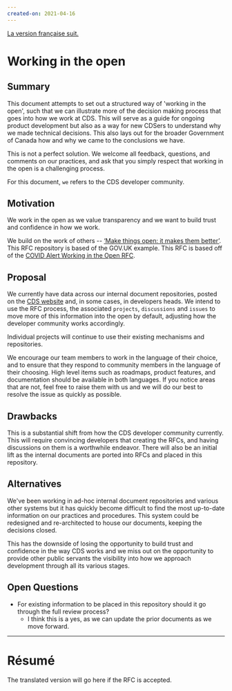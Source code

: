 ```yaml
---
created-on: 2021-04-16
---
```


[La version française suit.](#résumé)

# Working in the open

## Summary
This document attempts to set out a structured way of 'working in the open',
such that we can illustrate more of the decision making process that goes into
how we work at CDS. This will serve as a guide for ongoing product development
but also as a way for new CDSers to understand why we made technical decisions.
This also lays out for the broader Government of Canada how and why we came to
the conclusions we have.

This is not a perfect solution. We welcome all feedback, questions, and comments
on our practices, and ask that you simply respect that working in the open is a
challenging process.

For this document, `we` refers to the CDS developer community.


## Motivation
We work in the open as we value transparency and we want to build trust and
confidence in how we work.

We build on the work of others -- [‘Make things open: it makes them better’](https://gds.blog.gov.uk/2017/09/04/the-benefits-of-coding-in-the-open/).
This RFC repository is based of the GOV.UK example. This RFC is based off of
the [COVID Alert Working in the Open RFC](https://github.com/cds-snc/covid-alert-documentation/blob/7e81c69a80d8f424b2e45eac8b71d24738b3f0ce/rfc/0001-working-in-the-open.md).


## Proposal
We currently have data across our internal document repositories, posted on
the [CDS website](digital.canada.ca) and, in some cases, in developers heads. We
intend to use the RFC process, the associated `projects`, `discussions` and
`issues` to move more of this information into the open by default, adjusting how
the developer community works accordingly.

Individual projects will continue to use their existing mechanisms and 
repositories.

We encourage our team members to work in the language of their choice, and to
ensure that they respond to community members in the language of their
choosing. High level items such as roadmaps, product features, and documentation 
should be available in both languages. If you notice areas that are not, feel
free to raise them with us and we will do our best to resolve the issue as
quickly as possible.


## Drawbacks
This is a substantial shift from how the CDS developer community currently. This
will require convincing developers that creating the RFCs, and having
discussions on them is a worthwhile endeavor. There will also be an initial lift
as the internal documents are ported into RFCs and placed in this repository.


## Alternatives
We've been working in ad-hoc internal document repositories and various other
systems but it has quickly become difficult to find the most up-to-date
information on our practices and procedures. This system could be redesigned
and re-architected to house our documents, keeping the decisions closed.

This has the downside of losing the opportunity to build trust and confidence in
the way CDS works and we miss out on the opportunity to provide other public
servants the visibility into how we approach development through all its various
stages.


## Open Questions
 * For existing information to be placed in this repository should it go through
   the full review process?
   - I think this is a yes, as we can update the prior documents as we move 
     forward.

---

# Résumé

The translated version will go here if the RFC is accepted.
